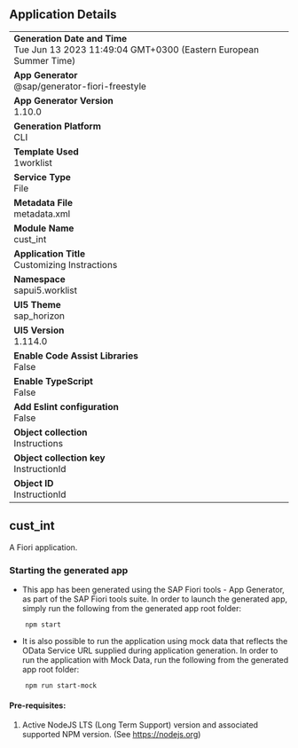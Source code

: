 ## Application Details
|               |
| ------------- |
|**Generation Date and Time**<br>Tue Jun 13 2023 11:49:04 GMT+0300 (Eastern European Summer Time)|
|**App Generator**<br>@sap/generator-fiori-freestyle|
|**App Generator Version**<br>1.10.0|
|**Generation Platform**<br>CLI|
|**Template Used**<br>1worklist|
|**Service Type**<br>File|
|**Metadata File**<br>metadata.xml
|**Module Name**<br>cust_int|
|**Application Title**<br>Customizing Instractions|
|**Namespace**<br>sapui5.worklist|
|**UI5 Theme**<br>sap_horizon|
|**UI5 Version**<br>1.114.0|
|**Enable Code Assist Libraries**<br>False|
|**Enable TypeScript**<br>False|
|**Add Eslint configuration**<br>False|
|**Object collection**<br>Instructions|
|**Object collection key**<br>InstructionId|
|**Object ID**<br>InstructionId|

## cust_int

A Fiori application.

### Starting the generated app

-   This app has been generated using the SAP Fiori tools - App Generator, as part of the SAP Fiori tools suite.  In order to launch the generated app, simply run the following from the generated app root folder:

```
    npm start
```

- It is also possible to run the application using mock data that reflects the OData Service URL supplied during application generation.  In order to run the application with Mock Data, run the following from the generated app root folder:

```
    npm run start-mock
```

#### Pre-requisites:

1. Active NodeJS LTS (Long Term Support) version and associated supported NPM version.  (See https://nodejs.org)


